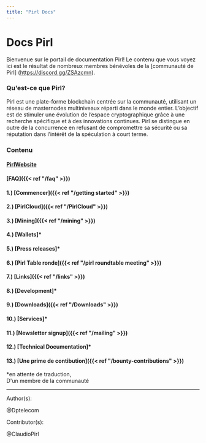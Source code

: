 ```yaml
---
title: "Pirl Docs"
---
```


# Docs Pirl

Bienvenue sur le portail de documentation Pirl! Le contenu que vous voyez ici est le résultat de nombreux membres bénévoles de la [communauté de Pirl] (https://discord.gg/ZSAzcmn).

### Qu'est-ce que Pirl?



Pirl est une plate-forme blockchain centrée sur la communauté, utilisant un réseau de masternodes multiniveaux réparti dans le monde entier. L’objectif est de stimuler une évolution de l’espace cryptographique grâce à une recherche spécifique et à des innovations continues. Pirl se distingue en outre de la concurrence en refusant de compromettre sa sécurité ou sa réputation dans l’intérêt de la spéculation à court terme.

### Contenu  

#### [PirlWebsite](https://pirl.io/en/ "PirlWebsite")
#### [FAQ]({{< ref "/faq" >}})

#### 1.) [Commencer]({{< ref "/getting started" >}})
#### 2.) [PirlCloud]({{< ref "/PirlCloud" >}})
#### 3.) [Mining]({{< ref "/mining" >}})
#### 4.) [Wallets]*
#### 5.) [Press releases]*
#### 6.) [Pirl Table ronde]({{< ref "/pirl roundtable meeting" >}})
#### 7.) [Links]({{< ref "/links" >}})
#### 8.) [Development]*
#### 9.) [Downloads]({{< ref "/Downloads" >}})
#### 10.) [Services]*
#### 11.) [Newsletter signup]({{< ref "/mailing" >}})
#### 12.) [Technical Documentation]*
#### 13.) [Une prime de contibution]({{< ref "/bounty-contributions" >}})



*en attente de traduction,  
D'un membre de la communauté


---
Author(s):


@Dptelecom


Contributor(s):


@ClaudioPirl
